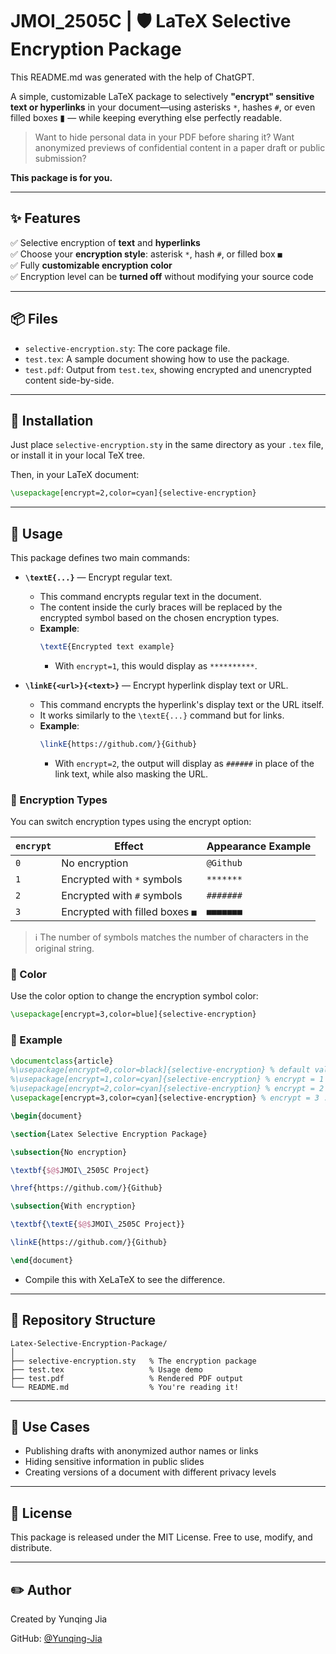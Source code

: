 # JMOI_2505C | 🛡️ LaTeX Selective Encryption Package
This README.md was generated with the help of ChatGPT.

A simple, customizable LaTeX package to selectively **"encrypt" sensitive text or hyperlinks** in your document—using asterisks `*`, hashes `#`, or even filled boxes ▮ — while keeping everything else perfectly readable.

> Want to hide personal data in your PDF before sharing it? Want anonymized previews of confidential content in a paper draft or public submission?  

**This package is for you.**

---

## ✨ Features

✅ Selective encryption of **text** and **hyperlinks**  
✅ Choose your **encryption style**: asterisk `*`, hash `#`, or filled box `■`  
✅ Fully **customizable encryption color**  
✅ Encryption level can be **turned off** without modifying your source code  

---

## 📦 Files

- `selective-encryption.sty`: The core package file.
- `test.tex`: A sample document showing how to use the package.
- `test.pdf`: Output from `test.tex`, showing encrypted and unencrypted content side-by-side.

---

## 🔧 Installation

Just place `selective-encryption.sty` in the same directory as your `.tex` file, or install it in your local TeX tree.

Then, in your LaTeX document:

```latex
\usepackage[encrypt=2,color=cyan]{selective-encryption}
```

---

## 🔐 Usage

This package defines two main commands:
- **`\textE{...}`** — Encrypt regular text.
  - This command encrypts regular text in the document.
  - The content inside the curly braces will be replaced by the encrypted symbol based on the chosen encryption types.
  - **Example**:
    ```latex
    \textE{Encrypted text example}
    ```
    - With `encrypt=1`, this would display as `**********`.

- **`\linkE{<url>}{<text>}`** — Encrypt hyperlink display text or URL.
  - This command encrypts the hyperlink's display text or the URL itself.
  - It works similarly to the `\textE{...}` command but for links.
  - **Example**:
    ```latex
    \linkE{https://github.com/}{Github}
    ```
    - With `encrypt=2`, the output will display as `######` in place of the link text, while also masking the URL.

### 🔢 Encryption Types

You can switch encryption types using the encrypt option:

| `encrypt` | Effect                         | Appearance Example       |
|-----------|--------------------------------|--------------------------|
| `0`       | No encryption                  | `@Github`           |
| `1`       | Encrypted with `*` symbols     | `*******`           |
| `2`       | Encrypted with `#` symbols     | `#######`           |
| `3`       | Encrypted with filled boxes `■` | `■■■■■■■`          |

> ℹ️ The number of symbols matches the number of characters in the original string.

### 🎨 Color

Use the color option to change the encryption symbol color:

```latex
\usepackage[encrypt=3,color=blue]{selective-encryption}
```
### 🧪 Example

```latex
\documentclass{article}
%\usepackage[encrypt=0,color=black]{selective-encryption} % default value - no encryption
%\usepackage[encrypt=1,color=cyan]{selective-encryption} % encrypt = 1 : encrypted by *
%\usepackage[encrypt=2,color=cyan]{selective-encryption} % encrypt = 2 : encrypted by #
\usepackage[encrypt=3,color=cyan]{selective-encryption} % encrypt = 3 : encrypted by ■

\begin{document}

\section{Latex Selective Encryption Package}

\subsection{No encryption}

\textbf{$@$JMOI\_2505C Project}

\href{https://github.com/}{Github}

\subsection{With encryption}

\textbf{\textE{$@$JMOI\_2505C Project}}

\linkE{https://github.com/}{Github}

\end{document}
```

- Compile this with XeLaTeX to see the difference.


---

## 📂 Repository Structure

```
Latex-Selective-Encryption-Package/
│
├── selective-encryption.sty   % The encryption package
├── test.tex                   % Usage demo
├── test.pdf                   % Rendered PDF output
└── README.md                  % You're reading it!
```

---

## 📌 Use Cases

- Publishing drafts with anonymized author names or links
- Hiding sensitive information in public slides
- Creating versions of a document with different privacy levels

---

## 📄 License

This package is released under the MIT License. Free to use, modify, and distribute.

---

## ✏️ Author

Created by Yunqing Jia

GitHub: [@Yunqing-Jia](https://github.com/Yunqing-Jia)
